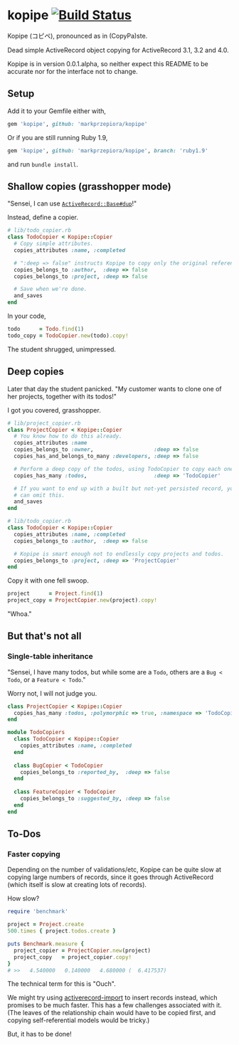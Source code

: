 kopipe [![Build Status](https://travis-ci.org/markprzepiora/kopipe.png?branch=master)](https://travis-ci.org/markprzepiora/kopipe)
======

Kopipe (コピペ), pronounced as in (CopyPa)ste.

Dead simple ActiveRecord object copying for ActiveRecord 3.1, 3.2 and 4.0.

Kopipe is in version 0.0.1.alpha, so neither expect this README to be accurate nor for the interface not to change.


Setup
-----

Add it to your Gemfile either with,

```ruby
gem 'kopipe', github: 'markprzepiora/kopipe'
```

Or if you are still running Ruby 1.9,

```ruby
gem 'kopipe', github: 'markprzepiora/kopipe', branch: 'ruby1.9'
```

and run `bundle install`.


Shallow copies (grasshopper mode)
---------------------------------

"Sensei, I can use [`ActiveRecord::Base#dup`](http://apidock.com/rails/ActiveRecord/Base/dup)!"

Instead, define a copier.

```ruby
# lib/todo_copier.rb
class TodoCopier < Kopipe::Copier
  # Copy simple attributes.
  copies_attributes :name, :completed

  # ":deep => false" instructs Kopipe to copy only the original references.
  copies_belongs_to :author,  :deep => false
  copies_belongs_to :project, :deep => false

  # Save when we're done.
  and_saves
end
```

In your code,

```ruby
todo      = Todo.find(1)
todo_copy = TodoCopier.new(todo).copy!
```

The student shrugged, unimpressed.


Deep copies
-----------

Later that day the student panicked. "My customer wants to clone one of her projects, together with its todos!"

I got you covered, grasshopper.

```ruby
# lib/project_copier.rb
class ProjectCopier < Kopipe::Copier
  # You know how to do this already.
  copies_attributes :name
  copies_belongs_to :owner,                   :deep => false
  copies_has_and_belongs_to_many :developers, :deep => false

  # Perform a deep copy of the todos, using TodoCopier to copy each one.
  copies_has_many :todos,                     :deep => 'TodoCopier'

  # If you want to end up with a built but not-yet persisted record, you
  # can omit this.
  and_saves
end

# lib/todo_copier.rb
class TodoCopier < Kopipe::Copier
  copies_attributes :name, :completed
  copies_belongs_to :author,  :deep => false

  # Kopipe is smart enough not to endlessly copy projects and todos.
  copies_belongs_to :project, :deep => 'ProjectCopier'
end
```

Copy it with one fell swoop.

```ruby
project      = Project.find(1)
project_copy = ProjectCopier.new(project).copy!
```

"Whoa."


But that's not all
------------------

### Single-table inheritance #########

"Sensei, I have many todos, but while some are a `Todo`, others are a `Bug < Todo`, or a `Feature < Todo`."

Worry not, I will not judge you.

```ruby
class ProjectCopier < Kopipe::Copier
  copies_has_many :todos, :polymorphic => true, :namespace => 'TodoCopiers'
end

module TodoCopiers
  class TodoCopier < Kopipe::Copier
    copies_attributes :name, :completed
  end
  
  class BugCopier < TodoCopier
    copies_belongs_to :reported_by,  :deep => false
  end
  
  class FeatureCopier < TodoCopier
    copies_belongs_to :suggested_by, :deep => false
  end
end
```


To-Dos
------

### Faster copying ###################

Depending on the number of validations/etc, Kopipe can be quite slow at copying
large numbers of records, since it goes through ActiveRecord (which itself is
slow at creating lots of records).

How slow?

```ruby
require 'benchmark'

project = Project.create
500.times { project.todos.create }

puts Benchmark.measure {
  project_copier = ProjectCopier.new(project)
  project_copy   = project_copier.copy!
}
# >>   4.540000   0.140000   4.680000 (  6.417537)
```

The technical term for this is "Ouch".

We might try using
[activerecord-import](https://github.com/zdennis/activerecord-import) to insert
records instead, which promises to be much faster. This has a few challenges
associated with it. (The leaves of the relationship chain would have to be
copied first, and copying self-referential models would be tricky.)

But, it has to be done!
